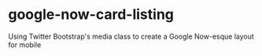 google-now-card-listing
=======================

Using Twitter Bootstrap's media class to create a Google Now-esque layout for mobile

